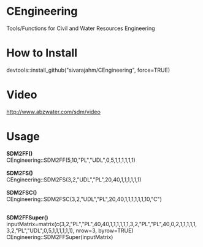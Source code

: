 # CEngineering
Tools/Functions for Civil and Water Resources Engineering


<b><h1>How to Install</h1></b>

devtools::install_github("sivarajahm/CEngineering", force=TRUE)

<b><h1>Video</h1></b>
<a href="http://www.abzwater.com/sdm/video">http://www.abzwater.com/sdm/video</a>

<b><h1>Usage</h1></b>
<b>SDM2FF()</b><br/>
CEngineering::SDM2FF(5,10,"PL","UDL",0,5,1,1,1,1,1,1)<br/><br/>
<b>SDM2FS()</b><br/>
CEngineering::SDM2FS(3,2,"UDL","PL",20,40,1,1,1,1,1,1)<br/><br/>
<b>SDM2FSC()</b><br/>
CEngineering::SDM2FSC(3,2,"UDL","PL",20,40,1,1,1,1,1,1,10,"C")<br/><br/>

<b>SDM2FFSuper()</b><br/>
inputMatrix=matrix(c(3,2,"PL","PL",40,40,1,1,1,1,1,1,3,2,"PL","PL",40,0,2,1,1,1,1,1,3,2,"PL","UDL",0,5,1,1,1,1,1,1), nrow=3, byrow=TRUE)
<br/>
CEngineering::SDM2FFSuper(inputMatrix)






